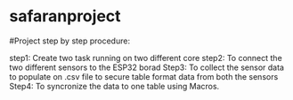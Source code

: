 # safaranproject
#Project step by step procedure:

step1: Create two task running on two different core
step2:  To connect the two different sensors to the ESP32 borad
Step3: To collect the sensor data to populate on .csv file to secure table format data from both the sensors
Step4: To syncronize the data to one table using Macros.
